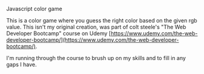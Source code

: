 Javascript color game

This is a color game where you guess the right color based on the given rgb value.  This isn't my original creation, was part of colt steele's "The Web Developer Bootcamp" course on Udemy [https://www.udemy.com/the-web-developer-bootcamp/](https://www.udemy.com/the-web-developer-bootcamp/).

I'm running through the course to brush up on my skills and to fill in any gaps I have.